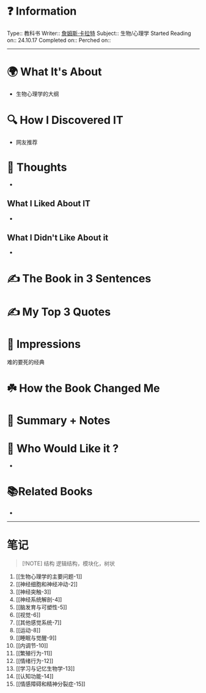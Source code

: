 # ❓ Information
Type:: 教科书
Writer:: [詹姆斯·卡拉特](https://book.douban.com/search/%E8%A9%B9%E5%A7%86%E6%96%AF%C2%B7%E5%8D%A1%E6%8B%89%E7%89%B9)
Subject:: 生物/心理学
Started Reading on:: 24.10.17
Completed on:: 
Perched on:: 
___
# 🌍 What It's About
-  生物心理学的大纲
# 🔍 How I Discovered IT
- 网友推荐
# 🧠 Thoughts
- 
## What I Liked About IT
- 
## What I Didn't Like About it
- 
# ✍️ The Book in 3 Sentences
# ✍️ My Top 3 Quotes
# 🎨 Impressions
难的要死的经典
# ☘️ How the Book Changed Me
# 📒 Summary + Notes
# 🥰 Who Would Like it ?
- 
# 📚Related Books
- 

---
# 笔记 

> [!NOTE] 结构
> 逻辑结构，模块化，树状

1. [[生物心理学的主要问题-1]]
2. [[神经细胞和神经冲动-2]]
3. [[神经突触-3]]
4. [[神经系统解剖-4]]
5. [[脑发育与可塑性-5]]
6. [[视觉-6]]
7. [[其他感觉系统-7]]
8. [[运动-8]]
9. [[睡眠与觉醒-9]]
10. [[内调节-10]]
11. [[繁殖行为-11]]
12. [[情绪行为-12]]
13. [[学习与记忆生物学-13]]
14. [[认知功能-14]]
15. [[情感障碍和精神分裂症-15]]